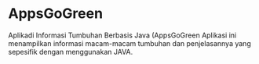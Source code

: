 # AppsGoGreen
Aplikadi Informasi Tumbuhan Berbasis Java (AppsGoGreen
Aplikasi ini menampilkan informasi macam-macam tumbuhan dan penjelasannya yang sepesifik dengan menggunakan JAVA.


